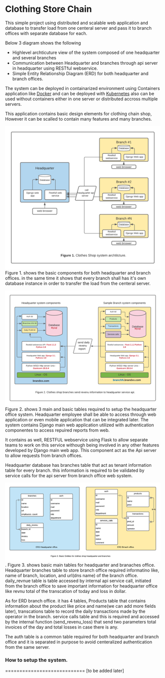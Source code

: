 # Clothing Store Chain

This simple project using distributed and scalable web application and database to transfer load from one centeral server
and pass it to branch offices with separate database for each.

Below 3 diagram shows the following

* Highlevel archticuture view of the system composed of one headquarter and several branches
* Communication between Headquarter and branches through api server in headquarter using RESTful webservice.
* Simple Entity Relationship Diagram (ERD) for both headquarter and branch offices.

The system can be deployed in containarized environment using Containers application like [Docker](https://docker.org)
and can be deployed with [Kubernetes](https://Kubernetes.io) also can be used without containers either in one server or distributed accross multiple servers.

This application contains basic design elements for clothing chain shop, However it can be scalled to contain many features and many branches.

![System Architecture](https://raw.githubusercontent.com/amrabouelenin/clothing-store-chain/master/clothes-shope-disributed-scalable-architecture.png)
Figure 1. shows the basic components for both headquarter and branch offices. in the same time it shows that every branch shall has it's own database instance in order to transfer the load from the centeral server.

![Communications Headquarter and Branch offices](https://github.com/amrabouelenin/clothing-store-chain/blob/master/clothes-shop-headquarter-branches-communications.png)
Figure 2. shows 3 main and basic tables required to setup the headquarter office system. Headquarter employee shall be able to access through web application or even mobile application that can be integrated later. 
The system contains Django main web application utilized with authentication componentes to access repuired reports from web.

It contains as well, RESTFUL webservice using Flask to allow separate teams to work on this service withough being involved in any other features developed by Django main web app. This component act as the Api server to allow requests from branch offices.

Headquarter database has branches table that act as tenant information table for every branch. this information is required to be validated by service calls for the api server from branch office web system.

![Entity Replationship Diagram ERD](https://github.com/amrabouelenin/clothing-store-chain/blob/master/clothes-shop-erd-headquarter-branches.png).
Figure 3. shows basic main tables for headquarter and branaches office. Headquarter branches table to store branch office required informatino like, name of branch, location, and url(dns name) of the branch office. daily_revnue table is table accessed by internal api service call, initiated from the branch office to save important information for headquarter office like revnu total of the transcation of today and loss in dollar.

As for ERD branch office. it has 4 tables, Products table that contains information about the product like price and name(we can add more fields later), transcations table to record the daily transactions made by the operator in the branch. service calls table and this is required and accessed by the internal function (send_revenu_loss) that send two parameters total invoices of the day and total losses in case there is any.

The auth table is a common table required for both headquarter and branch office and it is separated in purpose to avoid centeralized authentication from the same server.

### How to setup the system.
============================
[to be added later]



